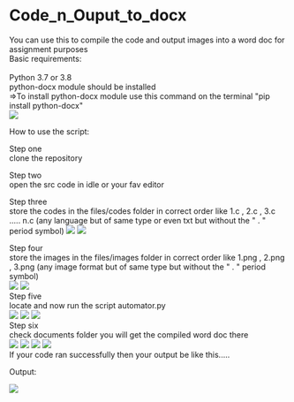 # Code_n_Ouput_to_docx

You can use this to compile the code and output images into a word doc for assignment purposes <br/>
Basic requirements: <br/> <br/> 
    Python 3.7 or 3.8 <br/>
    python-docx module should be installed <br/>
    =>To install python-docx module use this command on the terminal "pip install python-docx" <br/>
    ![](https://github.com/Aadityaprabu002/Code_n_Ouput_to_docx/blob/main/Automator/Instruction/Images/1.PNG)
    
How to use the script: <br/>

Step one <br/>
clone the repository <br/>

Step two <br/>
open the src code in idle or your fav editor <br/>

Step three <br/>
store the codes in the files/codes folder in correct order like 1.c , 2.c , 3.c ..... n.c (any language but of same type or even txt but without the " . " period symbol) 
![](https://github.com/Aadityaprabu002/Code_n_Ouput_to_docx/blob/main/Automator/Instruction/Images/3.PNG)
![](https://github.com/Aadityaprabu002/Code_n_Ouput_to_docx/blob/main/Automator/Instruction/Images/6.PNG)
<br/>

Step four  <br/>
store the images in the files/images folder in correct order like 1.png , 2.png , 3.png (any image format but of same type but without the " . " period symbol) <br/>
![](https://github.com/Aadityaprabu002/Code_n_Ouput_to_docx/blob/main/Automator/Instruction/Images/5.PNG)
![](https://github.com/Aadityaprabu002/Code_n_Ouput_to_docx/blob/main/Automator/Instruction/Images/7.PNG)
<br/>
Step five 
<br/>
locate and now run the script automator.py <br/>
![](https://github.com/Aadityaprabu002/Code_n_Ouput_to_docx/blob/main/Automator/Instruction/Images/9.PNG)
![](https://github.com/Aadityaprabu002/Code_n_Ouput_to_docx/blob/main/Automator/Instruction/Images/8.PNG)
![](https://github.com/Aadityaprabu002/Code_n_Ouput_to_docx/blob/main/Automator/Instruction/Images/10.PNG)
<br/>
Step six <br/>
check documents folder you will get the compiled word doc there <br/>
![](https://github.com/Aadityaprabu002/Code_n_Ouput_to_docx/blob/main/Automator/Instruction/Images/11.PNG)
![](https://github.com/Aadityaprabu002/Code_n_Ouput_to_docx/blob/main/Automator/Instruction/Images/12.PNG)
![](https://github.com/Aadityaprabu002/Code_n_Ouput_to_docx/blob/main/Automator/Instruction/Images/13.PNG)
![](https://github.com/Aadityaprabu002/Code_n_Ouput_to_docx/blob/main/Automator/Instruction/Images/14.PNG)
<br/>
If your code ran successfully then your output be like this.....<br/>

Output:<br/>

![](https://github.com/Aadityaprabu002/Code_n_Ouput_to_docx/blob/main/Automator/Instruction/Images/10.PNG)

<br/><br/><br/>

